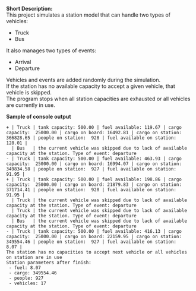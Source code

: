 **Short Description:**  
This project simulates a station model that can handle two types of vehicles:
 - Truck
 - Bus
  
It also manages two types of events:
 - Arrival
 - Departure
  
Vehicles and events are added randomly during the simulation.  
If the station has no available capacity to accept a given vehicle, that vehicle is skipped.  
The program stops when all station capacities are exhausted or all vehicles are currently in use.  

**Sample of console output**  

```
+ | Truck | tank capacity: 500.00 | fuel available: 119.67 | cargo capacity:  25000.00 | cargo on board: 16492.81 | cargo on station:  366828.65 | people on station:  928 | fuel available on station:  128.01 |
  | Bus   | the current vehicle was skipped due to lack of available capacity at the station. Type of event: departure
- | Truck | tank capacity: 500.00 | fuel available: 463.93 | cargo capacity:  25000.00 | cargo on board: 16994.07 | cargo on station:  349834.58 | people on station:  927 | fuel available on station:   91.95 |
+ | Truck | tank capacity: 500.00 | fuel available: 198.86 | cargo capacity:  25000.00 | cargo on board: 21879.83 | cargo on station:  371714.41 | people on station:  928 | fuel available on station:   91.95 |
  | Truck | the current vehicle was skipped due to lack of available capacity at the station. Type of event: departure
  | Truck | the current vehicle was skipped due to lack of available capacity at the station. Type of event: departure
  | Bus   | the current vehicle was skipped due to lack of available capacity at the station. Type of event: departure
- | Truck | tank capacity: 500.00 | fuel available: 416.13 | cargo capacity:  25000.00 | cargo on board: 22159.95 | cargo on station:  349554.46 | people on station:  927 | fuel available on station:    8.07 |
The station has no capacities to accept next vehicle or all vehicles on station are in use
Station parameters after finish:
 - fuel: 8.07
 - cargo: 349554.46
 - people: 927
 - vehicles: 17
```
